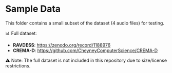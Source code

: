 # Sample Data

This folder contains a small subset of the dataset (4 audio files) for testing.

📊 Full dataset:
- **RAVDESS**: https://zenodo.org/record/1188976
- **CREMA-D**: https://github.com/CheyneyComputerScience/CREMA-D

⚠️ Note: The full dataset is not included in this repository due to size/license restrictions.
